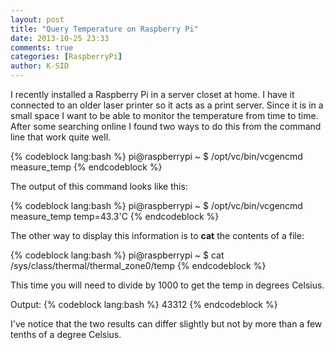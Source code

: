 ```yaml
---
layout: post
title: "Query Temperature on Raspberry Pi"
date: 2013-10-25 23:33
comments: true
categories: [RaspberryPi]
author: K-SID
---
```


I recently installed a Raspberry Pi in a server closet at home. I have it connected to an older laser printer so it acts as a print server. Since it is in a small space I want to be able to monitor the temperature from time to time. After some searching online I found two ways to do this from the command line that work quite well.

{% codeblock lang:bash %}
pi@raspberrypi ~ $ /opt/vc/bin/vcgencmd measure_temp
{% endcodeblock %}

The output of this command looks like this:

{% codeblock lang:bash %}
pi@raspberrypi ~ $ /opt/vc/bin/vcgencmd measure_temp
temp=43.3'C
{% endcodeblock %}

The other way to display this information is to **cat** the contents of a file:

{% codeblock lang:bash %}
pi@raspberrypi ~ $ cat /sys/class/thermal/thermal_zone0/temp
{% endcodeblock %}

This time you will need to divide by 1000 to get the temp in degrees Celsius.

Output:
{% codeblock lang:bash %}
43312
{% endcodeblock %}

I've notice that the two results can differ slightly but not by more than a few tenths of a degree Celsius.